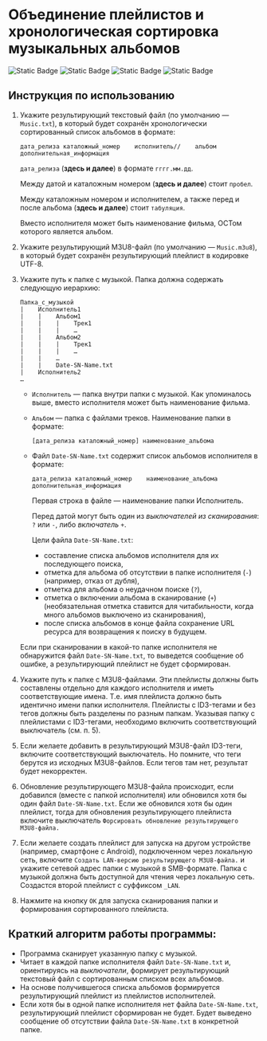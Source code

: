 # Объединение плейлистов и хронологическая сортировка музыкальных альбомов

![Static Badge](https://img.shields.io/badge/Python-3.12-%233776AB)
![Static Badge](https://img.shields.io/badge/tkinter-_-%23000000)
![Static Badge](https://img.shields.io/badge/re-_-%23000000)
![Static Badge](https://img.shields.io/badge/Auto_Py_to_Exe-2.44.1-black)

## Инструкция по использованию

1. Укажите результирующий текстовый файл (по умолчанию — `Music.txt`), в который будет сохранён хронологически
сортированный список альбомов в формате:
    ```
    дата_релиза каталожный_номер    исполнитель//    альбом    дополнительная_информация
    ```
    `дата_релиза` (**здесь и далее**) в формате `гггг.мм.дд`.

    Между датой и каталожным номером (**здесь и далее**) стоит `пробел`.

    Между каталожным номером и исполнителем, а также перед и после альбома (**здесь и далее**) стоит `табуляция`.
    
    Вместо исполнителя может быть наименование фильма, ОСТом которого является альбом.


2. Укажите результирующий M3U8-файл (по умолчанию — `Music.m3u8`), в который будет сохранён результирующий плейлист
в кодировке UTF-8.


3. Укажите путь к папке с музыкой. Папка должна содержать следующую иерархию:
    ```
    Папка_с_музыкой
    |    Исполнитель1
    |    |    Альбом1
    |    |    |    Трек1
    |    |    |    …
    |    |    Альбом2
    |    |    |    Трек1
    |    |    |    …
    |    |    …
    |    |    Date-SN-Name.txt
    |    Исполнитель2
    …
    ```
    * `Исполнитель` — папка внутри папки с музыкой.
    Как упоминалось выше, вместо исполнителя может быть наименование фильма.
    * `Альбом` — папка с файлами треков. Наименование папки в формате:
        ```
      [дата_релиза каталожный_номер] наименование_альбома
      ```
    * Файл `Date-SN-Name.txt` содержит список альбомов исполнителя в формате:
        ```
      дата_релиза каталожный_номер    наименование_альбома    дополнительная_информация
      ```
        Первая строка в файле — наименование папки Исполнитель.

        Перед датой могут быть один из _выключателей из сканирования_: `?` или `-`, либо _включатель_ `+`.

        Цели файла `Date-SN-Name.txt`:
      * составление списка альбомов исполнителя для их последующего поиска,
      * отметка для альбома об отсутствии в папке исполнителя (`-`) (например, отказ от дубля),
      * отметка для альбома о неудачном поиске (`?`),
      * отметка о включении альбома в сканирование (`+`) (необязательная отметка ставится для читабильности, когда
      много альбомов выключено из сканирования),
      * после списка альбомов в конце файла сохранение URL ресурса для возвращения к поиску в будущем.

    Если при сканировании в какой-то папке исполнителя не обнаружится файл `Date-SN-Name.txt`, то выведется сообщение об
    ошибке, а результирующий плейлист не будет сформирован.


4. Укажите путь к папке с M3U8-файлами. Эти плейлисты должны быть составлены отдельно для каждого исполнителя и иметь
соответствующие имена. Т.е. имя плейлиста должно быть идентично имени папки исполнителя. Плейлисты с ID3-тегами и без
тегов должны быть разделены по разным папкам. Указывая папку с плейлистами с ID3-тегами, необходимо включить
соответствующий выключатель (см. п. 5).


5. Если желаете добавить в результирующий M3U8-файл ID3-теги, включите соответствующий выключатель. Но помните, что
теги берутся из исходных M3U8-файлов. Если тегов там нет, результат будет некорректен.


6. Обновление результирующего M3U8-файла происходит, если добавился (вместе с папкой исполнителя) или обновился хотя бы
один файл `Date-SN-Name.txt`. Если же обновился хотя бы один плейлист, тогда для обновления результирующего плейлиста
включите выключатель `Форсировать обновление результирующего M3U8-файла.`


7. Если желаете создать плейлист для запуска на другом устройстве (например, смартфоне с Android), подключенном через
локальную сеть, включите `Создать LAN-версию результирующего M3U8-файла.` и укажите сетевой адрес папки с музыкой
в SMB-формате. Папка с музыкой должна быть доступной для чтения через локальную сеть. Создастся второй плейлист
с суффиксом `_LAN`.


8. Нажмите на кнопку `OK` для запуска сканирования папки и формирования сортированного плейлиста.

## Краткий алгоритм работы программы:

* Программа сканирует указанную папку с музыкой.
* Читает в каждой папке исполнителя файл `Date-SN-Name.txt` и, ориентируясь на _выключатели_, формирует результирующий
текстовый файл с сортированным списком всех альбомов.
* На основе получившегося списка альбомов формируется результирующий плейлист из плейлистов исполнителей.
* Если хотя бы в одной папке исполнителя нет файла `Date-SN-Name.txt`, результирующий плейлист сформирован не будет.
Будет выведено сообщение об отсутствии файла `Date-SN-Name.txt` в конкретной папке.